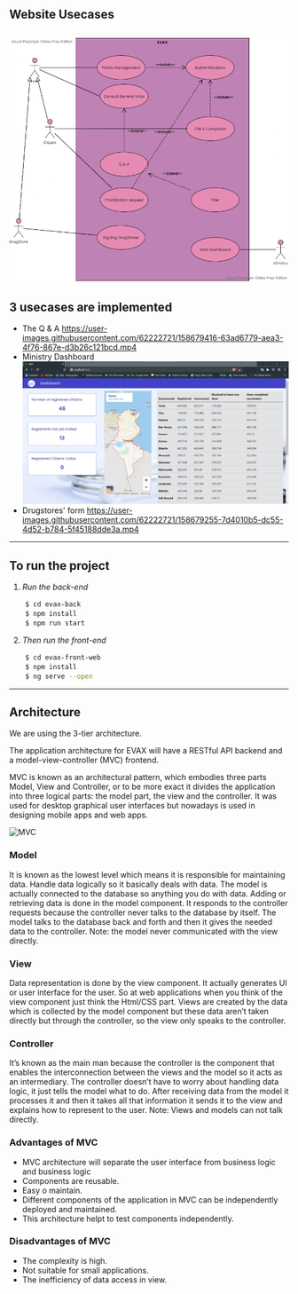 ## **Website Usecases**
<!-- usecase picture -->
![usecase](https://github.com/FatmaGuidara/EVAX/blob/master/UseCaseDiagram.png)
---
## **3 usecases are implemented**
- The Q & A 
https://user-images.githubusercontent.com/62222721/158679416-63ad6779-aea3-4f76-867e-d3b26c121bcd.mp4
- Ministry Dashboard
![dashboard](https://github.com/FatmaGuidara/EVAX/blob/master/Dashboard.png)
- Drugstores' form
https://user-images.githubusercontent.com/62222721/158679255-7d4010b5-dc55-4d52-b784-5f45188dde3a.mp4

---
## **To run the project** 
1. *Run the back-end*
```bash
    $ cd evax-back
    $ npm install
    $ npm run start
```
2. *Then run the front-end*

```bash
    $ cd evax-front-web
    $ npm install
    $ ng serve --open
```
---
## **Architecture**
We are using the 3-tier architecture.

The application architecture for EVAX will have a RESTful API backend and a model-view-controller (MVC) frontend.

MVC is known as an architectural pattern, which embodies three parts Model, View and Controller, or to be more exact it divides the application into three logical parts: the model part, the view and the controller. It was used for desktop graphical user interfaces but nowadays is used in designing mobile apps and web apps.

![MVC](https://www.freecodecamp.org/news/content/images/2021/04/MVC3.png)

### **Model**
It is known as the lowest level which means it is responsible for maintaining data. Handle data logically so it basically deals with data. The model is actually connected to the database so anything you do with data. Adding or retrieving data is done in the model component. It responds to the controller requests because the controller never talks to the database by itself. The model talks to the database back and forth and then it gives the needed data to the controller. Note: the model never communicated with the view directly.

### **View**
Data representation is done by the view component. It actually generates UI or user interface for the user. So at web applications when you think of the view component just think the Html/CSS part. Views are created by the data which is collected by the model component but these data aren’t taken directly but through the controller, so the view only speaks to the controller.
### **Controller**
It’s known as the main man because the controller is the component that enables the interconnection between the views and the model so it acts as an intermediary. The controller doesn’t have to worry about handling data logic, it just tells the model what to do. After receiving data from the model it processes it and then it takes all that information it sends it to the view and explains how to represent to the user. Note: Views and models can not talk directly.


### **Advantages of MVC**
- MVC architecture will separate the user interface from business logic and business logic
- Components are reusable.
- Easy o maintain.
- Different components of the application in MVC can be independently deployed and maintained.
- This architecture helpt to test components independently.

### **Disadvantages of MVC**
- The complexity is high.
- Not suitable for small applications.
- The inefficiency of data access in view.
